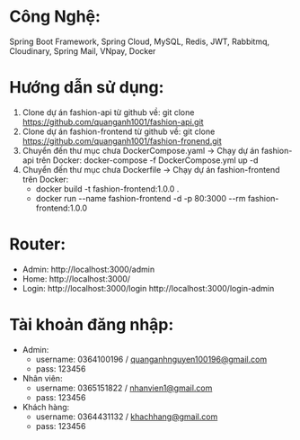 # Công Nghệ:
 Spring Boot Framework, Spring Cloud, MySQL, Redis, JWT, Rabbitmq, Cloudinary, Spring Mail, VNpay, Docker

# Hướng dẫn sử dụng:
  1. Clone dự án fashion-api từ github về: git clone https://github.com/quanganh1001/fashion-api.git
  2. Clone dự án fashion-frontend từ github về: git clone https://github.com/quanganh1001/fashion-fronend.git
  3. Chuyển đến thư mục chưa DockerCompose.yaml -> Chạy dự án fashion-api trên Docker: 
     docker-compose -f DockerCompose.yml up -d
  4. Chuyển đến thư mục chưa Dockerfile -> Chạy dự án fashion-frontend trên Docker:  
     - docker build -t fashion-frontend:1.0.0 .
     - docker run --name fashion-frontend -d -p 80:3000 --rm fashion-frontend:1.0.0

# Router:
- Admin: http://localhost:3000/admin
- Home: http://localhost:3000/
- Login:
  http://localhost:3000/login
  http://localhost:3000/login-admin

# Tài khoản đăng nhập:
  - Admin:
    + username: 0364100196 / quanganhnguyen100196@gmail.com
    + pass: 123456
  - Nhân viên:
    + username: 0365151822 / nhanvien1@gmail.com
    + pass: 123456
  - Khách hàng:
    + username: 0364431132 / khachhang@gmail.com
    + pass: 123456


